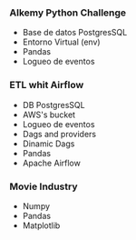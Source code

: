 ### Alkemy Python Challenge

- Base de datos PostgresSQL
- Entorno Virtual (env)
- Pandas
- Logueo de eventos

### ETL whit Airflow

- DB PostgresSQL
- AWS's bucket
- Logueo de eventos
- Dags and providers
- Dinamic Dags
- Pandas
- Apache Airflow

### Movie Industry

- Numpy
- Pandas
- Matplotlib